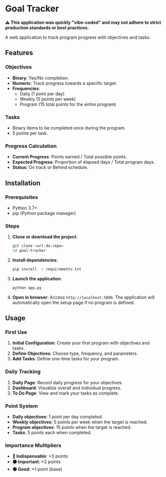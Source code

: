 # Goal Tracker

**⚠️ This application was quickly "vibe-coded" and may not adhere to strict production standards or best practices.**

A web application to track program progress with objectives and tasks.

## Features

### Objectives
-   **Binary**: Yes/No completion.
-   **Numeric**: Track progress towards a specific target.
-   **Frequencies**:
    -   Daily (1 point per day)
    -   Weekly (5 points per week)
    -   Program (15 total points for the entire program)

### Tasks
-   Binary items to be completed once during the program.
-   5 points per task.

### Progress Calculation
-   **Current Progress**: Points earned / Total possible points.
-   **Expected Progress**: Proportion of elapsed days / Total program days.
-   **Status**: On track or Behind schedule.

## Installation

### Prerequisites
-   Python 3.7+
-   pip (Python package manager)

### Steps
1.  **Clone or download the project**:
    ```bash
    git clone <url-du-repo>
    cd goal-tracker
    ```
2.  **Install dependencies**:
    ```bash
    pip install -r requirements.txt
    ```
3.  **Launch the application**:
    ```bash
    python app.py
    ```
4.  **Open in browser**: Access `http://localhost:5000`. The application will automatically open the setup page if no program is defined.

## Usage

### First Use
1.  **Initial Configuration**: Create your first program with objectives and tasks.
2.  **Define Objectives**: Choose type, frequency, and parameters.
3.  **Add Tasks**: Define one-time tasks for your program.

### Daily Tracking
1.  **Daily Page**: Record daily progress for your objectives.
2.  **Dashboard**: Visualize overall and individual progress.
3.  **To Do Page**: View and mark your tasks as complete.

### Point System
-   **Daily objectives**: 1 point per day completed.
-   **Weekly objectives**: 5 points per week when the target is reached.
-   **Program objectives**: 15 points when the target is reached.
-   **Tasks**: 5 points each when completed.

### Importance Multipliers
-   **🔴 Indispensable**: ×3 points
-   **🟠 Important**: ×2 points
-   **🟢 Good**: ×1 point (base)